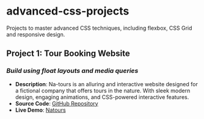 # advanced-css-projects
Projects to master advanced CSS techniques, including flexbox, CSS Grid and responsive design.

## Project 1: Tour Booking Website
### *Build using float layouts and media queries*

- **Description**: Na-tours is an alluring and interactive website designed for a fictional company that offers tours in the nature. With sleek modern design, engaging animations, and CSS-powered interactive features.
- **Source Code**: [GitHub Repository](https://github.com/NoohaAbdulNasar/advanced-css-projects/tree/main/1_Natours)
- **Live Demo**: [Natours](https://natours-tour-booking-by-nooha.netlify.app/)
